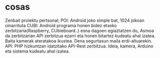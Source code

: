 # cosas
Zenbait proiektu pertsonal;
POI: Android joko simple bat, 1024 jokoan oinarrituta
CUBI: Android programa honen bidez etxeko zerbitzaria(Raspberry, CUbieboard..) esna dagoen egiaztatzen du, Asmoa da zerbitzarian API zerbitzua ezarri eta honen bitartez kudeatu ahal izatea. Baita kamerak ateratakoa ikustea. Dena segurtasun maila erdi-altuarekin.
API: PHP hizkuntzan idatzitako API-Rest zerbitzua. Ideia, kamera, Arduino eta sistema kudeatu ahal izatea.
